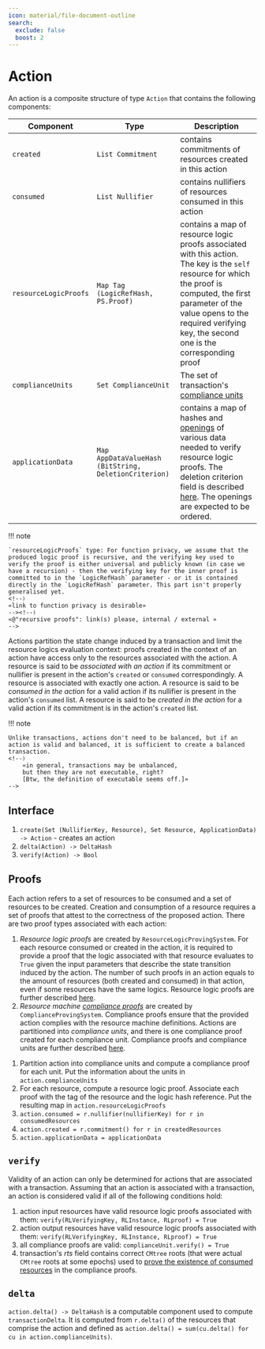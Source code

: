 ```yaml
---
icon: material/file-document-outline
search:
  exclude: false
  boost: 2
---
```


# Action

An action is a composite structure of type `Action` that contains the following components:
<!--ᚦ
    «@"composite structure" can it be a juvix record?»
-->

|Component|Type|Description|
|-|-|-|
|`created`|`List Commitment`|contains commitments of resources created in this action|
|`consumed`|`List Nullifier`|contains nullifiers of resources consumed in this action|
|`resourceLogicProofs`|`Map Tag (LogicRefHash, PS.Proof)`|contains a map of resource logic proofs associated with this action. The key is the `self` resource for which the proof is computed, the first parameter of the value opens to the required verifying key, the second one is the corresponding proof|
|`complianceUnits`|`Set ComplianceUnit`|The set of transaction's [compliance units](./compliance_unit.md)|
|`applicationData`|`Map AppDataValueHash (BitString, DeletionCriterion)`|contains a map of hashes and [openings](./../primitive_interfaces/fixed_size_type/hash.md#hash) of various data needed to verify resource logic proofs. The deletion criterion field is described [here](./../notes/storage.md#data-blob-storage). The openings are expected to be ordered.|

<!--ᚦ
    «The lists should be repetition free, right?»
--><!--ᚦ
    «@resourceLogicProofs I think,
    a description similar to the [forums](https://research.anoma.net/t/clarifying-proof-structures/856) could be preferable: ¶
    1. `resourceLogicProofs: Map Tag (PS.VerifyingKey, PS.Proof)` as the type in the table
    2. a (foot)note on `VerifyingKey=:LogicRefHash.T` for convenient implementation
    »
--><!--ᚦ
    «more @resourceLogicProofs :
        this deserves some more space, it is maximally compact,
        but that makes it really hard to read
    »
--><!--ᚦ
    «"|contains"
    →"|consisting of"?»
--><!--ᚦ
    «can we have a description of an example for a resourceLogicProof ?»
--><!--ᚦ
    «What is the `self` resource? It seems only used here w/o definition.
    This need to be fixed as sth.
    along the lines of _the_ resource associated with the proof.
»--><!--ᚦ
    «We would like to have the type parameters of the Map in juvix, probably»
--><!--ᚦ
    «@"of transaction's [compliance units]..."
    should it be "action's [compliance units]"?»
--><!--ᚦ
    «How are the openings expected to be ordered?
    In what sense are they ordered?»
-->

!!! note

    `resourceLogicProofs` type: For function privacy, we assume that the produced logic proof is recursive, and the verifying key used to verify the proof is either universal and publicly known (in case we have a recursion) - then the verifying key for the inner proof is committed to in the `LogicRefHash` parameter - or it is contained directly in the `LogicRefHash` parameter. This part isn't properly generalised yet.
    <!--ᚦ
    «link to function privacy is desirable»
    --><!--ᚦ
    «@"recursive proofs": link(s) please, internal / external »
    -->

Actions partition the state change induced by a transaction and limit the resource logics evaluation context: proofs created in the context of an action have access only to the resources associated with the action. A resource is said to be *associated with an action* if its commitment or nullifier is present in the action's `created` or `consumed` correspondingly. A resource is associated with exactly one action. A resource is said to be *consumed in the action* for a valid action if its nullifier is present in the action's `consumed` list. A resource is said to be *created in the action* for a valid action if its commitment is in the action's `created` list.

<!--ᚦ
    «Can we move this paragraph to the top of the page?»
--><!--ᚦ
    «how is 'proof access' defined?»
--><!--ᚦ
    «"A resource is associated with exactly one action."
    _at most_ one in general,
    but exactly one for which resources ?
    (probably the ones relevant to the enveloping transaction)»
--><!--ᚦ
    «the opposite of "consume" is "produce";
    if we were to change this,
    the term _resource creation_
    would describe the action of addting to the commitment accumulator (merkle tree)»
-->

!!! note

    Unlike transactions, actions don't need to be balanced, but if an action is valid and balanced, it is sufficient to create a balanced transaction.
    <!--ᚦ
        «in general, transactions may be unbalanced,
        but then they are not executable, right?
        [Btw, the definition of executable seems off.]»
    -->

## Interface

1. `create(Set (NullifierKey, Resource), Set Resource, ApplicationData) -> Action` - creates an action<!--ᚦ
   «@'Set (NullifierKey, Resource)':
   that's a set of elements in the Cartesian product NullifierKey×Resource,
   right? »
--><!--ᚦ
    «The signature of `create` here seems to be inconsistent with
    the description given below in `## create`»
-->
2. `delta(Action) -> DeltaHash`<!--ᚦ
   «do we accidentally identify the type parameter T with the interface name here?
   In transaction.md we have `DeltaHash.T`.
   In other words "DeltaHash"→"DeltaHash.T".»
-->
3. `verify(Action) -> Bool`

## Proofs

Each action refers to a set of resources to be consumed and a set of resources to be created. Creation and consumption of a resource requires a set of proofs that attest to the correctness of the proposed action. There are two proof types associated with each action:
<!--ᚦ
    «@"two proof types"→"two collections of proofs"
    with an optional "(of two different kinds)"»
--><!--ᚦ
    «what is the referring mode—by which means do we refer—in
    "Each action refers to"? via their tag, right?
    »
--><!--ᚦ
    «what are the conditions for an action to be _correct_?»
-->

1. *Resource logic proofs* are created by `ResourceLogicProvingSystem`. For each resource consumed or created in the action, it is required to provide a proof that the logic associated with that resource evaluates to `True` given the input parameters that describe the state transition induced by the action. The number of such proofs in an action equals to the amount of resources (both created and consumed) in that action, even if some resources have the same logics. Resource logic proofs are further described [here](./proof/logic.md).<!--ᚦ
   «"the amount of resources"
   →"the number/count of resources"
   (because amount is synonym to quantity in other contexts)»
--><!--ᚦ
    «wikilinks preferred»
-->
2. *Resource machine [compliance proofs](./action.md#compliance-proofs-and-compliance-units)* are created by `ComplianceProvingSystem`. Compliance proofs ensure that the provided action complies with the resource machine definitions. Actions are partitioned into *compliance units*, and there is one compliance proof created for each compliance unit. Compliance proofs and compliance units are further described [here](./proof/compliance.md).
<!--ᚦ
    «wikilinks preferred»
--><!--ᚦ
    «@"resource machine definitions"
    could we mention here the whole story in a (foot)note
    about why we cannot (or do not want to) have arbitrary partitions?»
-->

## `create`

Given a set of input resource objects `consumedResources: Set (NullifierKey, Resource, CMtreePath)`, a set of output resource plaintexts `createdResources: Set Resource`, and `applicationData`, including a set of application inputs required by resource logics, an action is computed the following way:
<!--ᚦ
    «step zero:
    compute the corresponding lists of commitments and nullifiers
    »
-->

1. Partition action into compliance units and compute a compliance proof for each unit. Put the information about the units in `action.complianceUnits`<!--ᚦ
   «How do I (as a prover)
   "[p]artition action into compliance units and compute a compliance proof for each unit."»
--><!--ᚦ
    «the concept of action seems only partially defined above;
    are we rather looking into a partition of (relevant) resources / resource kinds
    (as opposed to the action itself)?»
-->
2. For each resource, compute a resource logic proof. Associate each proof with the tag of the resource and the logic hash reference. Put the resulting map in `action.resourceLogicProofs`
3. `action.consumed = r.nullifier(nullifierKey) for r in consumedResources`
4. `action.created = r.commitment() for r in createdResources`
5. `action.applicationData = applicationData`

<!--ᚦ
    «How do I obtain the relevant applicationData?»
-->

## `verify`

Validity of an action can only be determined for actions that are associated with a transaction. Assuming that an action is associated with a transaction, an action is considered valid if all of the following conditions hold:
<!--ᚦ
    «@"Validity of an action can only be determined for actions that are associated with a transaction" why?»
-->

1. action input resources have valid resource logic proofs associated with them: `verify(RLVerifyingKey, RLInstance, RLproof) = True`
2. action output resources have valid resource logic proofs associated with them: `verify(RLVerifyingKey, RLInstance, RLproof) = True`
3. all compliance proofs are valid: `complianceUnit.verify() = True`
4. transaction's $rts$ field contains correct `CMtree` roots (that were actual `CMtree` roots at some epochs) used to [prove the existence of consumed resources](./action.md#input-existence-check) in the compliance proofs.
<!--ᚦ
    «transaction are only defined further down in the TOC»
-->

## `delta`

`action.delta() -> DeltaHash` is a computable component used to compute `transactionDelta`. It is computed from `r.delta()` of the resources that comprise the action and defined as `action.delta() = sum(cu.delta() for cu in action.complianceUnits)`.

<!--ᚦtags:annotated,non-trivial,improvable-->
